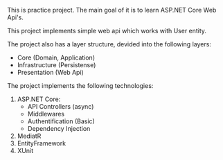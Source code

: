 This is practice project. The main goal of it is to learn ASP.NET Core Web Api's.

This project implements simple web api which works with User entity. 

The project also has a layer structure, devided into the following layers:
- Core (Domain, Application)
- Infrastructure (Persistense)
- Presentation (Web Api)

The project implements the following technologies:

1. ASP.NET Core:
    - API Controllers (async)
    - Middlewares
    - Authentification (Basic)
    - Dependency Injection
2. MediatR
3. EntityFramework
4. XUnit

